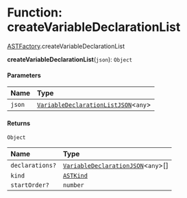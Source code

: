 # Function: createVariableDeclarationList

[ASTFactory](/en/auto-docs/editor/modules/ASTFactory.md).createVariableDeclarationList

**createVariableDeclarationList**(`json`): `Object`

#### Parameters

| Name | Type |
| :------ | :------ |
| `json` | [`VariableDeclarationListJSON`](/en/auto-docs/editor/interfaces/VariableDeclarationListJSON.md)<`any`> |

#### Returns

`Object`

| Name | Type |
| :------ | :------ |
| `declarations?` | [`VariableDeclarationJSON`](/en/auto-docs/editor/types/VariableDeclarationJSON.md)<`any`>\[] |
| `kind` | [`ASTKind`](/en/auto-docs/editor/enums/ASTKind.md) |
| `startOrder?` | `number` |
